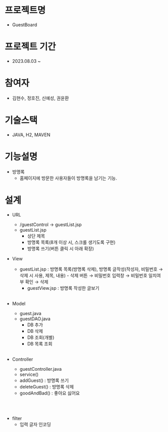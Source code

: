# 프로젝트명
- GuestBoard

# 프로젝트 기간
- 2023.08.03 ~ 

# 참여자
- 김현수, 정호진, 신예성, 권윤환

# 기술스택
- JAVA, H2, MAVEN

# 기능설명
- 방명록
    - 홈페이지에 방문한 사용자들이 방명록을 남기는 기능.

# 설계
- URL
	- /guestControl → guestList.jsp
	- guestList.jsp
		- 상단 제목
		- 방명록 목록(8개 이상 시, 스크롤 생기도록 구현)
		- 방명록 쓰기(버튼 클릭 시 아래 확장)
		
- View
	- guestList.jsp : 방명록 목록(방명록 삭제), 방명록 글작성(작성자, 비밀번호 → 삭제 시 사용, 제목, 내용)
			- 삭제 버튼 → 비밀번호 입력창 → 비밀번호 일치여부 확인 → 삭제
		- guestView.jsp : 방명록 작성한 글보기
<br><br>

- Model
	- guest.java
	- guestDAO.java
		- DB 추가
		- DB 삭제
		- DB 조회(개별)
		- DB 목록 조회
<br><br>

- Controller
	- guestController.java
	- service()
	- addGuest() : 방명록 쓰기
	- deleteGuest() : 방명록 삭제
	- goodAndBad() : 좋아요 싫어요
	
<br><br>

- filter
	- 입력 글자 인코딩